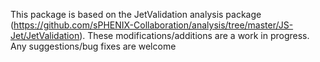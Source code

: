 This package is based on the JetValidation analysis package (https://github.com/sPHENIX-Collaboration/analysis/tree/master/JS-Jet/JetValidation). These modifications/additions are a work in progress. Any suggestions/bug fixes are welcome